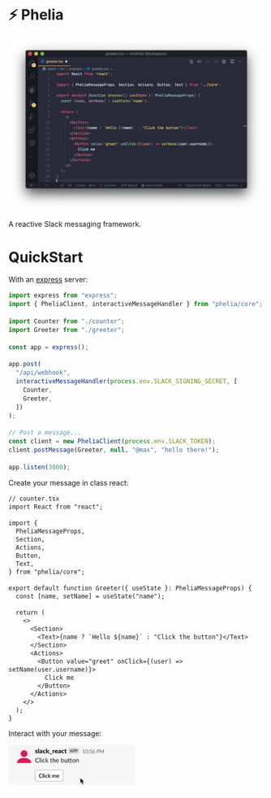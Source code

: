 # ⚡ Phelia

<p align="center">
  <img src="/screenshots/screenshot1.png">
</p>

A reactive Slack messaging framework.

# QuickStart

With an [express](https://expressjs.com) server:

```ts
import express from "express";
import { PheliaClient, interactiveMessageHandler } from "phelia/core";

import Counter from "./counter";
import Greeter from "./greeter";

const app = express();

app.post(
  "/api/webhook",
  interactiveMessageHandler(process.env.SLACK_SIGNING_SECRET, [
    Counter,
    Greeter,
  ])
);

// Post a message...
const client = new PheliaClient(process.env.SLACK_TOKEN);
client.postMessage(Greeter, null, "@max", "hello there!");

app.listen(3000);
```

Create your message in class react:

```tsx
// counter.tsx
import React from "react";

import {
  PheliaMessageProps,
  Section,
  Actions,
  Button,
  Text,
} from "phelia/core";

export default function Greeter({ useState }: PheliaMessageProps) {
  const [name, setName] = useState("name");

  return (
    <>
      <Section>
        <Text>{name ? `Hello ${name}` : "Click the button"}</Text>
      </Section>
      <Actions>
        <Button value="greet" onClick={(user) => setName(user.username)}>
          Click me
        </Button>
      </Actions>
    </>
  );
}
```

Interact with your message:

<p align="left">
  <img width="250px" src="/screenshots/screencap2.gif">
</p>
